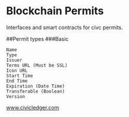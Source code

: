# Blockchain Permits
Interfaces and smart contracts for civc permits.

##Permit types
###Basic
```
Name
Type
Issuer
Terms URL (Must be SSL)
Icon URL
Start Time
End Time
Expiration (Date Time)
Transferable (Boolean)
Version
```

www.civicledger.com
